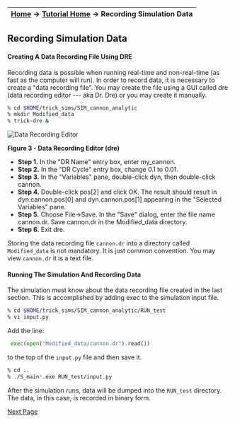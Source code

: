 | [Home](/trick) → [Tutorial Home](Tutorial) → Recording Simulation Data |
|----------------------------------------------------------------------|

<!-- Section -->
<a id=recording-simulation-data></a>
## Recording Simulation Data

<a id=creating-a-data-recording-file-using-dre></a>
#### Creating A Data Recording File Using DRE

Recording data is possible when running real-time and non-real-time (as fast as
the computer will run). In order to record data, it is necessary to create a
"data recording file". You may create the file using a GUI called dre (data
recording editor --- aka Dr. Dre) or you may create it manually.

```bash
% cd $HOME/trick_sims/SIM_cannon_analytic
% mkdir Modified_data
% trick-dre &
```

![Data Recording Editor](images/dre.png)

**Figure 3 - Data Recording Editor (dre)**

* **Step 1.** In the "DR Name" entry box, enter my_cannon.
* **Step 2.** In the "DR Cycle" entry box, change 0.1 to 0.01.
* **Step 3.** In the "Variables" pane, double-click dyn, then double-click cannon.
* **Step 4.** Double-click pos[2] and click OK. The result should result in  dyn.cannon.pos[0]
and dyn.cannon.pos[1] appearing in the "Selected Variables" pane.
* **Step 5.** Choose File->Save. In the "Save" dialog, enter the file name
cannon.dr. Save cannon.dr in the Modified_data directory.
* **Step 6.** Exit dre.

Storing the data recording file `cannon.dr` into a directory called `Modified_data`
is not mandatory. It is just common convention. You may view `cannon.dr` it is a
text file.

<a id=running-the-simulation-and-recording-data></a>
#### Running The Simulation And Recording Data

The simulation must know about the data recording file created in the last
section. This is accomplished by adding exec to the simulation input file.

```bash
% cd $HOME/trick_sims/SIM_cannon_analytic/RUN_test
% vi input.py
```

Add the line:

```python
 exec(open("Modified_data/cannon.dr").read())
```
to the top of the `input.py` file and then save it.

```bash
% cd ..
% ./S_main*.exe RUN_test/input.py
```

After the simulation runs, data will be dumped into the `RUN_test` directory.
The data, in this case, is recorded in binary form.

[Next Page](ATutPlottingData)
